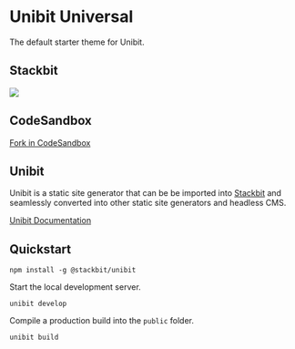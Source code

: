 # Unibit Universal

The default starter theme for Unibit.

## Stackbit

<a href="https://app.stackbit.com/wizard?customThemeUrl=https://github.com/stackbithq/stackbit-theme-universal.git&theme=custom"><img src="https://assets.stackbit.com/badge/create-with-stackbit.svg"/></a>

## CodeSandbox

[Fork in CodeSandbox](https://codesandbox.io/s/github/stackbithq/stackbit-theme-universal)

## Unibit

Unibit is a static site generator that can be be imported into [Stackbit](https://www.stackbit.com) and seamlessly converted into other static site generators and headless CMS. 

[Unibit Documentation](https://docs.stackbit.com/unibit)

## Quickstart

```
npm install -g @stackbit/unibit
```

Start the local development server. 

```
unibit develop
```

Compile a production build into the `public` folder.

```
unibit build
```

